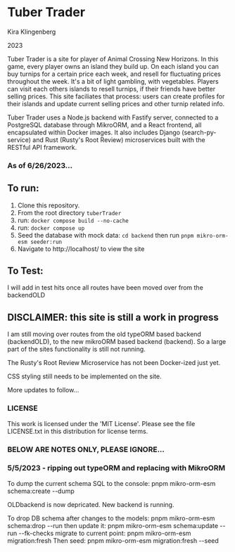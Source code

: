 
# Tuber Trader

Kira Klingenberg

2023

Tuber Trader is a site for player of Animal Crossing New Horizons.
In this game, every player owns an island they build up.
On each island you can buy turnips for a certain price each week, and resell for fluctuating prices throughout the week.
It's a bit of light gambling, with vegetables.
Players can visit each others islands to resell turnips, if their friends have better selling prices.
This site faciliates that process: users can create profiles for their islands and update current selling prices and other turnip related info.

Tuber Trader uses a Node.js backend with Fastify server, connected to a PostgreSQL database through MikroORM, and a React frontend, all encapsulated within Docker images.
It also includes Django (search-py-service) and Rust (Rusty's Root Review) microservices built with the RESTful API framework.


### As of 6/26/2023...

## To run:

1. Clone this repository.
2. From the root directory ```tuberTrader```
2. run: ```docker compose build --no-cache```
3. run: ```docker compose up```
4. Seed the database with mock data: 
```cd backend```
then run ```pnpm mikro-orm-esm seeder:run```
4. Navigate to http://localhost/ to view the site


## To Test:

I will add in test hits once all routes have been moved over from the backendOLD
## DISCLAIMER: this site is still a work in progress

I am still moving over routes from the old typeORM based backend (backendOLD), to the new mikroORM based backend (backend). So a large part of the sites functionality is still not running. 

The Rusty's Root Review Microservice has not been Docker-ized just yet.

CSS styling still needs to be implemented on the site.

More updates to follow...


### LICENSE

This work is licensed under the 'MIT License'. Please see the file LICENSE.txt in this distribution for license terms.

### BELOW ARE NOTES ONLY, PLEASE IGNORE...
### 5/5/2023 - ripping out typeORM and replacing with MikroORM

To dump the current schema SQL to the console: pnpm mikro-orm-esm schema:create --dump

OLDbackend is now depricated. New backend is running.

To drop DB schema after changes to the models: pnpm mikro-orm-esm schema:drop --run
then update it: pnpm mikro-orm-esm schema:update --run --fk-checks
migrate to current point: pnpm mikro-orm-esm migration:fresh
Then seed: pnpm mikro-orm-esm migration:fresh --seed

